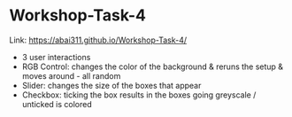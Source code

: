# Workshop-Task-4
Link: https://abai311.github.io/Workshop-Task-4/

- 3 user interactions
- RGB Control: changes the color of the background & reruns the setup & moves around - all random
- Slider: changes the size of the boxes that appear
- Checkbox: ticking the box results in the boxes going greyscale / unticked is colored
  
